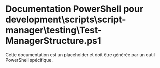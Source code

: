 # Documentation PowerShell pour development\scripts\script-manager\testing\Test-ManagerStructure.ps1

Cette documentation est un placeholder et doit être générée par un outil PowerShell spécifique.
